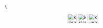 \
<p align="center">
<a href="https://twitter.com/kiarashsabahi" target="blank"><img align="center" src="https://cdn.jsdelivr.net/npm/simple-icons@3.0.1/icons/twitter.svg" alt="kiarashsabahi" height="30" width="30" /></a>
<a href="https://linkedin.com/in/kiarash-sabahi-b2b26919a" target="blank"><img align="center" src="https://cdn.jsdelivr.net/npm/simple-icons@3.0.1/icons/linkedin.svg" alt="kiarash-sabahi" height="30" width="30" /></a>
<a href="https://instagram.com/kiarashsabahi" target="blank"><img align="center" src="https://cdn.jsdelivr.net/npm/simple-icons@3.0.1/icons/instagram.svg" alt="kiarashsabahi" height="30" width="30" /></a>
</p>
